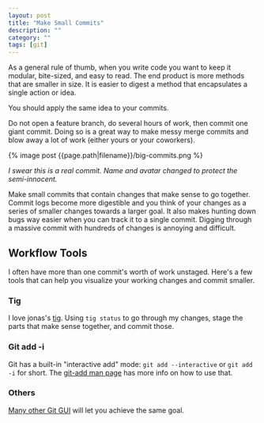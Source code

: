 ```yaml
---
layout: post
title: "Make Small Commits"
description: ""
category: ""
tags: [git]
---
```


As a general rule of thumb, when you write code you want to keep it modular,
bite-sized, and easy to read. The end product is more methods that are smaller
in size. It is easier to digest a method that encapsulates a single action or
idea.

You should apply the same idea to your commits.

Do not open a feature branch, do several hours of work, then commit one giant
commit. Doing so is a great way to make messy merge commits and blow away a lot
of work (either yours or your coworkers).

{% image post {{page.path|filename}}/big-commits.png %}

_I swear this is a real commit. Name and avatar changed to protect the semi-innocent._

Make small commits that contain changes that make sense to go together. Commit
logs become more digestible and you think of your changes as a series of
smaller changes towards a larger goal. It also makes hunting down bugs way
easier when you can track it to a single commit. Digging through a massive
commit with hundreds of changes is annoying and difficult.

## Workflow Tools

I often have more than one commit's worth of work unstaged. Here's a few tools
that can help you visualize your working changes and commit smaller.

### Tig

I love jonas's [tig](http://jonas.nitro.dk/tig/). Using `tig status` to go
through my changes, stage the parts that make sense together, and commit those.

### Git add -i

Git has a built-in "interactive add" mode: `git add --interactive` or `git add
-i` for short. The [git-add man
page](https://www.kernel.org/pub/software/scm/git/docs/git-add.html#_interactive_mode)
has more info on how to use that.

### Others

[Many other Git GUI](http://git-scm.com/downloads/guis) will let you achieve the same goal.

  [1]: https://lh5.googleusercontent.com/-SDFArjTvFyo/UtA3_cUr4iI/AAAAAAAAAGs/VBv3gf_1-sg/s0/big-commits.png
